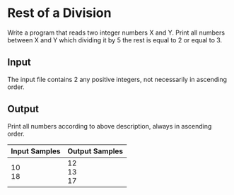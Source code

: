 # Rest of a Division
Write a program that reads two integer numbers X and Y. Print all numbers between X and Y which dividing it by 5 the rest is equal to 2 or equal to 3.

## Input
The input file contains 2 any positive integers, not necessarily in ascending order.

## Output
Print all numbers according to above description, always in ascending order.

| Input Samples |  Output Samples  |
|---------------|------------------|
| 10<br> 18     | 12<br> 13<br> 17 |